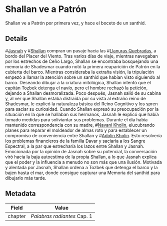 # Shallan ve a Patrón
Shallan ve a Patrón por primera vez, y hace el boceto de un santhid.

## Details
#[Jasnah](characters/jasnah) y #[Shallan](characters/shallan) compran un pasaje hacia las #[Llanuras Quebradas](locations/shattered-plains), a bordo del Placer del Viento. Tras varios días de viaje, mientras navegaban por los estrechos de Ceño Largo, Shallan se encontraba bosquejando una memoria de Shadesmar cuando notó la primera reaparición de Patrón en la cubierta del barco. Mientras consideraba la extraña visión, la tripulación empezó a llamar la atención sobre un santhid que habían visto siguiendo al barco. Deseando dibujar a la criatura mitológica, Shallan intentó que el capitán Tozbek detenga el navío, pero el hombre rechazó la petición, dejando a Shallan desmoralizada. Poco después, Jasnah salió de su cabina y, al ver que Shallan estaba distraída por su vista al extraño reino de Shadesmar, le explicó la naturaleza básica del Reino Cognitivo y los spren para saciar su curiosidad. Cuando Shallan expresó su preocupación por la situación en la que se hallaban sus hermanos, Jasnah le explicó que había tomado medidas para soliviantar sus problemas. Durante el día había mantenido correspondencia con su madre, #[Navani Kholin](characters/navani), elucubrando planes para reparar el moldeador de almas roto y para establecer un compromiso de conveniencia entre Shallan y #[Adolin Kholin](characters/adolin). Esto resolvería los problemas financieros de la familia Davar y saciaría a los Sangre Espectral, a la par que estrecharía los lazos entre Shallan y Jasnah. Emocionada por la opinión de Jasnah sobre su potencial, la conversación viró hacia la baja autoestima de la propia Shallan, a lo que Jasnah explica que el poder y la influencia a menudo no son más que una ilusión. Motivada y alentada por Jasnah, Shallan ordena a Tozbek que detenga el barco y la bajen hasta el mar, donde consigue capturar una Memoria del santhid para dibujarlo más tarde.

## Metadata
| Field | Value |
| ----- | ----- |
| chapter | *Palabras radiantes* Cap. 1 |
